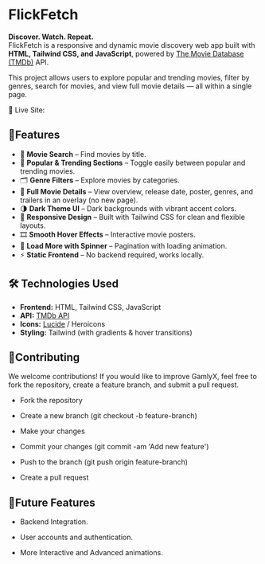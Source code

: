 
# FlickFetch
**Discover. Watch. Repeat.**  
FlickFetch is a responsive and dynamic movie discovery web app built with **HTML, Tailwind CSS, and JavaScript**, powered by [The Movie Database (TMDb)](https://www.themoviedb.org/) API.  

This project allows users to explore popular and trending movies, filter by genres, search for movies, and view full movie details — all within a single page.


🔗 Live Site:
## 🌟Features
- 🔎 **Movie Search** – Find movies by title.  
- 🎥 **Popular & Trending Sections** – Toggle easily between popular and trending movies.  
- 🗂️ **Genre Filters** – Explore movies by categories.  
- 📄 **Full Movie Details** – View overview, release date, poster, genres, and trailers in an overlay (no new page).  
- 🌗 **Dark Theme UI** – Dark backgrounds with vibrant accent colors.  
- 🎨 **Responsive Design** – Built with Tailwind CSS for clean and flexible layouts.  
- 🎞️ **Smooth Hover Effects** – Interactive movie posters.  
- 🔄 **Load More with Spinner** – Pagination with loading animation.  
- ⚡ **Static Frontend** – No backend required, works locally.  
## 🛠️ Technologies Used
- **Frontend:** HTML, Tailwind CSS, JavaScript  
- **API:** [TMDb API](https://developers.themoviedb.org/)  
- **Icons:** [Lucide](https://lucide.dev/) / Heroicons  
- **Styling:** Tailwind (with gradients & hover transitions)  
## 🤝Contributing

We welcome contributions! If you would like to improve GamlyX, feel free to fork the repository, create a feature branch, and submit a pull request.

- Fork the repository

- Create a new branch (git checkout -b feature-branch)

- Make your changes

- Commit your changes (git commit -am 'Add new feature')

- Push to the branch (git push origin feature-branch)

- Create a pull request
## 🔮Future Features

- Backend Integration.

- User accounts and authentication.

- More Interactive and Advanced animations.

